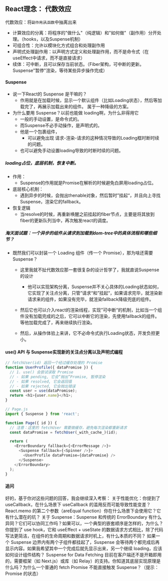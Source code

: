 
## React理念： 代数效应
代数效应：将`副作用`从`函数`中抽离出来
- 计算效应的分离：将程序的"做什么"（纯逻辑）和"如何做"（副作用）分开处理。（hooks，以及Suspense机制）
- 可组合性：允许以模块化方式组合和处理副作用
- 声明式处理副作用：以声明方式定义和处理副作用，而不是命令式（在useEffect中请求，而不是直接请求）
- 续体：可中断，且可以保存当前状态。（Fiber架构，可中断的更新。Suspense"暂停"渲染，等待某些异步操作完成）


#### Suspense

- 说一下React的 Suspense 是干嘛的？
    - 作用就是在加载时候，显示一个默认组件（比如Loading状态），然后等加载完了，再展示加载出来的组件。 属于一种降级的方案。
- 为什么要用 Suspense？以前也能做 loading啊，为什么非得用它
    - 一般的手动设置，是命令式的。
    - 而Suspense不必手动操作，是声明式的。
    - 他是一个包裹组件，
        - 可以避免出现 请求-渲染-请求的这种情况导致的Loading框时断时续的问题。
    - 也可以避免手动设置loading导致的时断时续的问题。

##### loading占位，底层机制，恢复中断。
- 作用：
  - Suspense的作用就是Promise在解析的时候避免白屏用loading占位。
- 底层核心机制：
  - 遇到异步的时候，会抛出thenable对象，然后暂时”挂起“，并且向上寻找Suspense，渲染它的fallback。
- 恢复逻辑
  - 当resolve的时候，再重新唤醒之前挂起的fiber节点，主要是将其放到fiber的更新队列当中，再次触发react的调度。

##### 淘天面试题：一个异步的组件从请求到加载到dom-tree中的具体流程和哪些细节？

- 既然我们可以封装一个 Loading 组件（传一个 Promise），那为啥还需要 Suspense？
    - 这里我就不扯代数效应那一套很复杂的设计哲学了，我就直说Suspense的设计
        - 他可以实现架构分离，Suspense并不关心具体的Loading状态如何，它实现了关注点分离，只管”请求“和”挂起“，如果请求完毕，就渲染新请求来的组件，如果没有完毕，就渲染fallback降级兜底的组件。
    - 然后它也可以介入react的渲染线程，实现”可中断“的机制，比如当一个组件没有加载完成的之后，它可以中断它的渲染，先使用fallback的组件。等他加载完成了，再来继续执行渲染。

    - 然后，从操作体验上来讲，它不必命令式执行Loading状态，开发负担更小。

#### use() API 与 Suspense实现新的关注点分离以及声明式编程

```ts
// fetchUser(id) 返回一个经过缓存处理的 Promise
function UserProfile({ dataPromise }) {
  // 1. use() 会尝试读取 Promise
  // - 如果 pending, 它会“抛出”Promise, 暂停渲染
  // - 如果 resolved, 它会返回值
  // - 如果 rejected, 它会抛出错误
  const user = use(dataPromise);
  return <h1>{user.name}</h1>;
}

// Page.js
import { Suspense } from 'react';

function Page({ id }) {
  // 注意：这里的 fetchUser 需要做缓存，避免每次渲染都重新请求
  const dataPromise = fetchUser(_with_cache_)(id);

  return (
    <ErrorBoundary fallback={<ErrorMessage />}>
      <Suspense fallback={<Spinner />}>
        <UserProfile dataPromise={dataPromise} />
      </Suspense>
    </ErrorBoundary>
  );
}
```


#### 追问
好的，基于你对这些问题的回答，我会继续深入考察：
关于性能优化：你提到了 useCallback，在什么场景下 useCallback 的滥用反而可能导致性能变差？React.memo 的第二个参数（areEqual function）你在什么场景下会使用它？它有什么潜在的坑？
关于 Suspense：Suspense 和传统的 ErrorBoundary 有什么异同？它们可以协同工作吗？如果可以，一个典型的嵌套顺序是怎样的，为什么？
你提到了 use hook，它和 useEffect + useState 的数据请求方式相比，除了代码写法更简洁，在组件的生命周期和数据请求时机上，有什么本质的不同？
如果一个 Suspense 边界内有两个子组件都挂起了，Suspense 会等待两个都完成后再显示内容。如果我希望其中一个完成后就先显示出来，另一个继续 loading，应该如何设计组件结构？
Suspense for Data Fetching 目前在客户端还不是开箱即用的，需要框架（如 Next.js）或库（如 Relay）的支持。你知道其底层实现原理是什么吗？为什么一个普通的 fetch Promise 不能直接触发 Suspense？（提示：Promise 的状态）